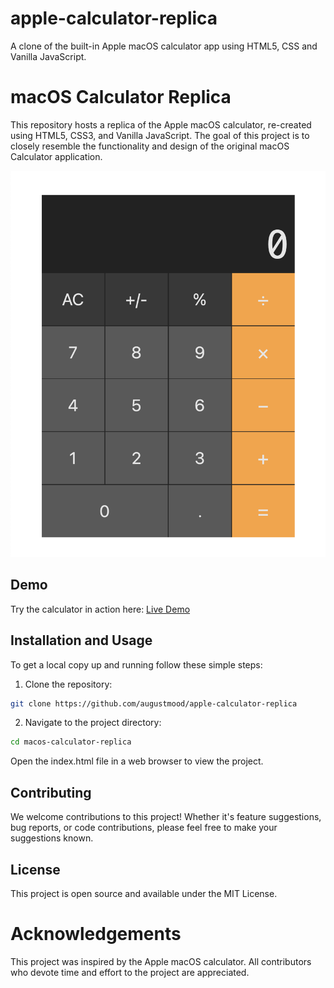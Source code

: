 # apple-calculator-replica
A clone of the built-in Apple macOS calculator app using HTML5, CSS and Vanilla JavaScript.

# macOS Calculator Replica

This repository hosts a replica of the Apple macOS calculator, re-created using HTML5, CSS3, and Vanilla JavaScript. The goal of this project is to closely resemble the functionality and design of the original macOS Calculator application.

![macOS Calculator Replica](/images/calculator-ui-image.png)

## Demo

Try the calculator in action here: [Live Demo](https://augustmood.github.io/apple-calculator-replica/)

## Installation and Usage

To get a local copy up and running follow these simple steps:

1. Clone the repository:
```bash
git clone https://github.com/augustmood/apple-calculator-replica
```
2. Navigate to the project directory:

```bash
cd macos-calculator-replica
```

Open the index.html file in a web browser to view the project.

## Contributing
We welcome contributions to this project! Whether it's feature suggestions, bug reports, or code contributions, please feel free to make your suggestions known.

## License
This project is open source and available under the MIT License.

# Acknowledgements
This project was inspired by the Apple macOS calculator.
All contributors who devote time and effort to the project are appreciated.